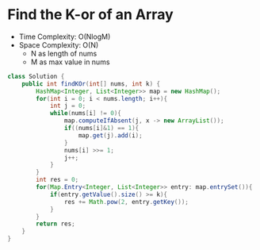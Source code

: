 # Find the K-or of an Array

- Time Complexity: O(NlogM)
- Space Complexity: O(N)
  - N as length of nums
  - M as max value in nums

```java
class Solution {
    public int findKOr(int[] nums, int k) {
        HashMap<Integer, List<Integer>> map = new HashMap();
        for(int i = 0; i < nums.length; i++){
            int j = 0;
            while(nums[i] != 0){
                map.computeIfAbsent(j, x -> new ArrayList());
                if((nums[i]&1) == 1){
                    map.get(j).add(i);
                }
                nums[i] >>= 1;
                j++;
            }
        }
        int res = 0;
        for(Map.Entry<Integer, List<Integer>> entry: map.entrySet()){
            if(entry.getValue().size() >= k){
                res += Math.pow(2, entry.getKey());
            }
        }
        return res;
    }
}
```
